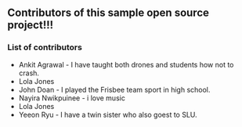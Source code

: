 ## Contributors of this sample open source project!!! 


### List of contributors
- Ankit Agrawal - I have taught both drones and students how not to crash.
- Lola Jones
- John Doan - I played the Frisbee team sport in high school.
- Nayira Nwikpuinee - i love music
- Lola Jones 
- Yeeon Ryu - I have a twin sister who also goest to SLU.

